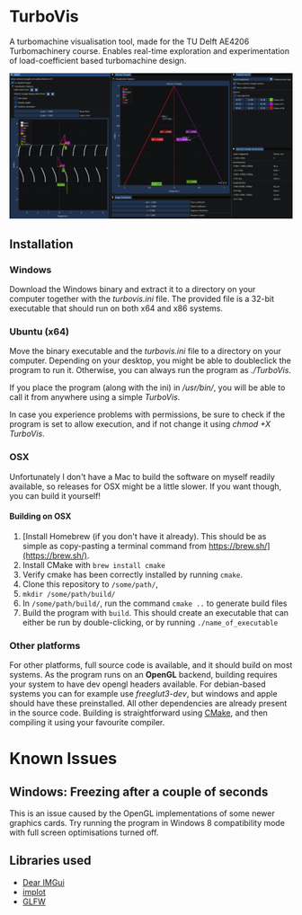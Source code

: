 # TurboVis
A turbomachine visualisation tool, made for the TU Delft AE4206 Turbomachinery course.
Enables real-time exploration and experimentation of load-coefficient based turbomachine design.

![Screenshot of TurboVis](screenshot.png)

## Installation
### Windows
Download the Windows binary and extract it to a directory on your computer together with the *turbovis.ini* file.
The provided file is a 32-bit executable that should run on both x64 and x86 systems.

### Ubuntu (x64)
Move the binary executable and the *turbovis.ini* file to a directory on your computer. Depending on your desktop, you might be able to doubleclick the program to run it. Otherwise, you can always run the program as *./TurboVis*.

If you place the program (along with the ini) in */usr/bin/*, you will be able to call it from anywhere using a simple *TurboVis*.

In case you experience problems with permissions, be sure to check if the program is set to allow execution, and if not change it using *chmod +X TurboVis*.

### OSX
Unfortunately I don't have a Mac to build the software on myself readily available, so releases for OSX might be a little slower. If you want though, you can build it yourself!
#### Building on OSX
1. [Install Homebrew (if you don't have it already). This should be as simple as copy-pasting a terminal command from https://brew.sh/](https://brew.sh/).
2. Install CMake with `brew install cmake`
3. Verify cmake has been correctly installed by running `cmake`.
4. Clone this repository to `/some/path/`, 
5. `mkdir /some/path/build/`
6. In `/some/path/build/`, run the command `cmake ..` to generate build files
7. Build the program with `build`. This should create an executable that can either be run by double-clicking, or by running `./name_of_executable`



### Other platforms
For other platforms, full source code is available, and it should build on most systems.
As the program runs on an **OpenGL** backend, building requires your system to have dev opengl headers available. For debian-based systems you can for example use *freeglut3-dev*, but windows and apple should have these preinstalled. All other dependencies are already present in the source code.
Building is straightforward using [CMake](https://cmake.org/), and then compiling it using your favourite compiler.

# Known Issues
## Windows: Freezing after a couple of seconds
This is an issue caused by the OpenGL implementations of some newer graphics cards. Try running the program in Windows 8 compatibility mode with full screen optimisations turned off.

## Libraries used

* [Dear IMGui](https://github.com/ocornut/imgui)
* [implot](https://github.com/epezent/implot)
* [GLFW](https://www.glfw.org/)
